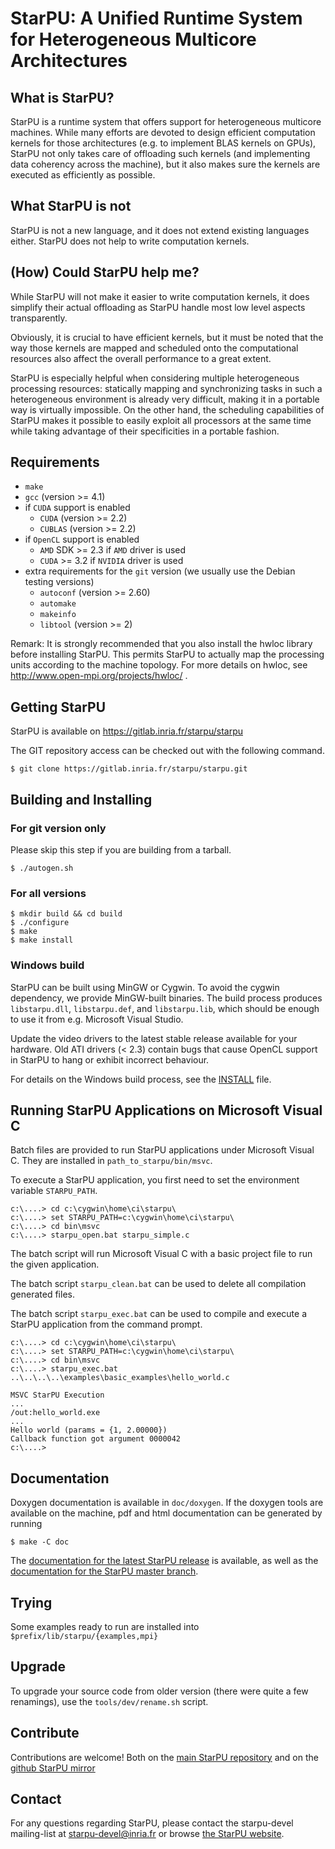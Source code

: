 <!---
StarPU --- Runtime system for heterogeneous multicore architectures.

Copyright (C) 2009-2024  Université de Bordeaux, CNRS (LaBRI UMR 5800), Inria

StarPU is free software; you can redistribute it and/or modify
it under the terms of the GNU Lesser General Public License as published by
the Free Software Foundation; either version 2.1 of the License, or (at
your option) any later version.

StarPU is distributed in the hope that it will be useful, but
WITHOUT ANY WARRANTY; without even the implied warranty of
MERCHANTABILITY or FITNESS FOR A PARTICULAR PURPOSE.

See the GNU Lesser General Public License in COPYING.LGPL for more details.
-->

# StarPU: A Unified Runtime System for Heterogeneous Multicore Architectures

## What is StarPU?

StarPU is a runtime system that offers support for heterogeneous multicore
machines. While many efforts are devoted to design efficient computation kernels
for those architectures (e.g. to implement BLAS kernels on GPUs),
StarPU not only takes care of offloading such kernels (and
implementing data coherency across the machine), but it also makes
sure the kernels are executed as efficiently as possible.

## What StarPU is not

StarPU is not a new language, and it does not extend existing languages either.
StarPU does not help to write computation kernels.

## (How) Could StarPU help me?

While StarPU will not make it easier to write computation kernels, it does
simplify their actual offloading as StarPU handle most low level aspects
transparently.

Obviously, it is crucial to have efficient kernels, but it must be noted that
the way those kernels are mapped and scheduled onto the computational resources
also affect the overall performance to a great extent.

StarPU is especially helpful when considering multiple heterogeneous processing
resources: statically mapping and synchronizing tasks in such a heterogeneous
environment is already very difficult, making it in a portable way is virtually
impossible. On the other hand, the scheduling capabilities of StarPU makes it
possible to easily exploit all processors at the same time while taking
advantage of their specificities in a portable fashion.

## Requirements

* `make`
* `gcc` (version >= 4.1)
* if `CUDA` support is enabled
  * `CUDA` (version >= 2.2)
  * `CUBLAS` (version >= 2.2)
* if `OpenCL` support is enabled
  * `AMD` SDK >= 2.3 if `AMD` driver is used
  * `CUDA` >= 3.2 if `NVIDIA` driver is used
* extra requirements for the `git` version (we usually use the Debian testing versions)
  * `autoconf` (version >= 2.60)
  * `automake`
  * `makeinfo`
  * `libtool` (version >= 2)

Remark: It is strongly recommended that you also install the hwloc library
   before installing StarPU. This permits StarPU to actually map the processing
   units according to the machine topology. For more details on hwloc, see
   http://www.open-mpi.org/projects/hwloc/ .

## Getting StarPU

StarPU is available on https://gitlab.inria.fr/starpu/starpu

The GIT repository access can be checked out with the following command.

```shell
$ git clone https://gitlab.inria.fr/starpu/starpu.git
```

## Building and Installing

### For git version only

Please skip this step if you are building from a tarball.

```shell
$ ./autogen.sh
```

### For all versions

```shell
$ mkdir build && cd build
$ ./configure
$ make
$ make install
```

### Windows build

StarPU can be built using MinGW or Cygwin.  To avoid the cygwin dependency,
we provide MinGW-built binaries.  The build process produces `libstarpu.dll`,
`libstarpu.def`, and `libstarpu.lib`, which should be enough to use it from e.g.
Microsoft Visual Studio.

Update the video drivers to the latest stable release available for your
hardware. Old ATI drivers (< 2.3) contain bugs that cause OpenCL support in
StarPU to hang or exhibit incorrect behaviour.

For details on the Windows build process, see the [INSTALL](https://gitlab.inria.fr/starpu/starpu/-/blob/master/INSTALL) file.

## Running StarPU Applications on Microsoft Visual C

Batch files are provided to run StarPU applications under Microsoft
Visual C. They are installed in `path_to_starpu/bin/msvc`.

To execute a StarPU application, you first need to set the environment
variable `STARPU_PATH`.

```shell
c:\....> cd c:\cygwin\home\ci\starpu\
c:\....> set STARPU_PATH=c:\cygwin\home\ci\starpu\
c:\....> cd bin\msvc
c:\....> starpu_open.bat starpu_simple.c
```

The batch script will run Microsoft Visual C with a basic project file
to run the given application.

The batch script `starpu_clean.bat` can be used to delete all
compilation generated files.

The batch script `starpu_exec.bat` can be used to compile and execute a
StarPU application from the command prompt.

```shell
c:\....> cd c:\cygwin\home\ci\starpu\
c:\....> set STARPU_PATH=c:\cygwin\home\ci\starpu\
c:\....> cd bin\msvc
c:\....> starpu_exec.bat ..\..\..\..\examples\basic_examples\hello_world.c

MSVC StarPU Execution
...
/out:hello_world.exe
...
Hello world (params = {1, 2.00000})
Callback function got argument 0000042
c:\....>
```

## Documentation

Doxygen documentation is available in `doc/doxygen`. If the doxygen
tools are available on the machine, pdf and html documentation can be
generated by running

```shell
$ make -C doc
```

The [documentation for the latest StarPU release](https://files.inria.fr/starpu/doc/html/) is available, as well as
the [documentation for the StarPU master branch](https://files.inria.fr/starpu/testing/master/doc/html/).

## Trying

Some examples ready to run are installed into `$prefix/lib/starpu/{examples,mpi}`

## Upgrade

To upgrade your source code from older version (there were quite a few
renamings), use the `tools/dev/rename.sh` script.

## Contribute

Contributions are welcome! Both on the
[main StarPU repository](https://gitlab.inria.fr/starpu/starpu)
and on the
[github StarPU mirror](https://github.com/starpu-runtime/starpu)

## Contact

For any questions regarding StarPU, please contact the starpu-devel
mailing-list at starpu-devel@inria.fr or browse
[the StarPU website](https://starpu.gitlabpages.inria.fr/).

